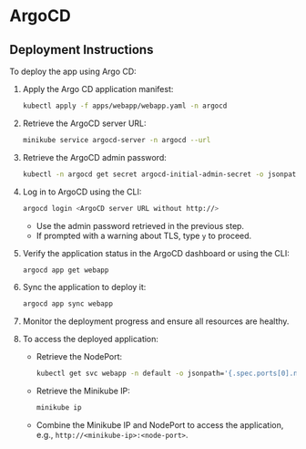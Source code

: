 # ArgoCD
## Deployment Instructions

To deploy the app using Argo CD:

1. Apply the Argo CD application manifest:
    ```bash
    kubectl apply -f apps/webapp/webapp.yaml -n argocd
    ```

2. Retrieve the ArgoCD server URL:
    ```bash
    minikube service argocd-server -n argocd --url
    ```

3. Retrieve the ArgoCD admin password:
    ```bash
    kubectl -n argocd get secret argocd-initial-admin-secret -o jsonpath="{.data.password}" | base64 -d && echo
    ```

4. Log in to ArgoCD using the CLI:
    ```bash
    argocd login <ArgoCD server URL without http://>
    ```
    - Use the admin password retrieved in the previous step.
    - If prompted with a warning about TLS, type `y` to proceed.

5. Verify the application status in the ArgoCD dashboard or using the CLI:
    ```bash
    argocd app get webapp
    ```

6. Sync the application to deploy it:
    ```bash
    argocd app sync webapp
    ```

7. Monitor the deployment progress and ensure all resources are healthy.

8. To access the deployed application:
    - Retrieve the NodePort:
        ```bash
        kubectl get svc webapp -n default -o jsonpath='{.spec.ports[0].nodePort}'
        ```
    - Retrieve the Minikube IP:
        ```bash
        minikube ip
        ```
    - Combine the Minikube IP and NodePort to access the application, e.g., `http://<minikube-ip>:<node-port>`.